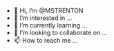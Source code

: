 - 👋 Hi, I’m @MSTRENTON
- 👀 I’m interested in ...
- 🌱 I’m currently learning ...
- 💞️ I’m looking to collaborate on ...
- 📫 How to reach me ...

<!---
MSTRENTON/MSTRENTON is a ✨ special ✨ repository because its `README.md` (this file) appears on your GitHub profile.
You can click the Preview link to take a look at your changes.
--->
